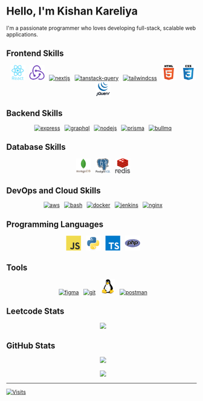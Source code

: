 # Hello, I'm Kishan Kareliya 

I'm a passionate programmer who loves developing full-stack, scalable web applications. 

## Frontend Skills
<div align="center">
  <a href="https://reactjs.org/" target="_blank" rel="noreferrer"><img src="https://raw.githubusercontent.com/devicons/devicon/master/icons/react/react-original-wordmark.svg" alt="react" width="40" height="40"/></a>
  <a href="https://redux.js.org" target="_blank" rel="noreferrer"><img src="https://raw.githubusercontent.com/devicons/devicon/master/icons/redux/redux-original.svg" alt="redux" width="40" height="40"/></a>
  <a href="https://nextjs.org/" target="_blank" rel="noreferrer"><img src="https://www.datocms-assets.com/98835/1684410508-image-7.png" alt="nextjs" width="40" height="40"/></a>
  <a href="https://tanstack.com/query/latest" target="_blank" rel="noreferrer"><img src="https://seeklogo.com/images/R/react-query-logo-1340EA4CE9-seeklogo.com.png" alt="tanstack-query" width="40" height="40"/></a>
  <a href="https://tailwindcss.com/" target="_blank" rel="noreferrer"><img src="https://www.vectorlogo.zone/logos/tailwindcss/tailwindcss-icon.svg" alt="tailwindcss" width="40" height="40"/></a>
  <a href="https://www.w3.org/html/" target="_blank" rel="noreferrer"><img src="https://raw.githubusercontent.com/devicons/devicon/master/icons/html5/html5-original-wordmark.svg" alt="html5" width="40" height="40"/></a>
  <a href="https://www.w3schools.com/css/" target="_blank" rel="noreferrer"><img src="https://raw.githubusercontent.com/devicons/devicon/master/icons/css3/css3-original-wordmark.svg" alt="css3" width="40" height="40"/></a>
  <a href="https://www.w3schools.com/css/" target="_blank" rel="noreferrer"><img src="https://raw.githubusercontent.com/devicons/devicon/master/icons/jquery/jquery-original-wordmark.svg" alt="jquery" width="40" height="40"/></a>
</div>

## Backend Skills
<div align="center">
  <a href="https://expressjs.com" target="_blank" rel="noreferrer"><img src="https://adware-technologies.s3.amazonaws.com/uploads/technology/thumbnail/20/express-js.png" alt="express" width="40" height="40"/></a>
  <a href="https://graphql.org" target="_blank" rel="noreferrer"><img src="https://www.vectorlogo.zone/logos/graphql/graphql-icon.svg" alt="graphql" width="40" height="40"/></a>
  <a href="https://nodejs.org" target="_blank" rel="noreferrer"><img src="https://static-00.iconduck.com/assets.00/nodejs-icon-512x512-vl7ew1eg.png" alt="nodejs" width="40" height="40"/></a>
  <a href="https://www.prisma.io/" target="_blank" rel="noreferrer"><img src="https://www.svgrepo.com/show/374002/prisma.svg" alt="prisma" width="40" height="40"/></a>
  <a href="https://bullmq.io/" target="_blank" rel="noreferrer"><img src="https://bullmq.io/images/bullmq-logo.png" alt="bullmq" width="80" height="40"/></a>
</div>

## Database Skills
<div align="center">
  <a href="https://www.mongodb.com/" target="_blank" rel="noreferrer"><img src="https://raw.githubusercontent.com/devicons/devicon/master/icons/mongodb/mongodb-original-wordmark.svg" alt="mongodb" width="40" height="40"/></a>
  <a href="https://www.postgresql.org" target="_blank" rel="noreferrer"><img src="https://raw.githubusercontent.com/devicons/devicon/master/icons/postgresql/postgresql-original-wordmark.svg" alt="postgresql" width="40" height="40"/></a>
  <a href="https://redis.io" target="_blank" rel="noreferrer"><img src="https://raw.githubusercontent.com/devicons/devicon/master/icons/redis/redis-original-wordmark.svg" alt="redis" width="40" height="40"/></a>
</div>

## DevOps and Cloud Skills
<div align="center">
  <a href="https://aws.amazon.com" target="_blank" rel="noreferrer"><img src="https://i.pinimg.com/originals/74/f4/f2/74f4f2bfb89ba284ebba6fcbad474a7d.jpg" alt="aws" width="40" height="40"/></a>
  <a href="https://www.gnu.org/software/bash/" target="_blank" rel="noreferrer"><img src="https://upload.wikimedia.org/wikipedia/commons/thumb/4/4b/Bash_Logo_Colored.svg/2048px-Bash_Logo_Colored.svg.png" alt="bash" width="40" height="40"/></a>
  <a href="https://www.docker.com/" target="_blank" rel="noreferrer"><img src="https://www.edgenexus.io/wp-content/uploads/2016/09/docker-logo-mono.png" alt="docker" width="40" height="40"/></a>
  <a href="https://www.jenkins.io" target="_blank" rel="noreferrer"><img src="https://www.vectorlogo.zone/logos/jenkins/jenkins-icon.svg" alt="jenkins" width="40" height="40"/></a>
  <a href="https://www.nginx.com/" target="_blank" rel="noreferrer"><img src="https://1000logos.net/wp-content/uploads/2020/08/Nginx-Logo.png" alt="nginx" width="70" height="40"/></a>
</div>

## Programming Languages
<div align="center">
  <a href="https://developer.mozilla.org/en-US/docs/Web/JavaScript" target="_blank" rel="noreferrer"><img src="https://raw.githubusercontent.com/devicons/devicon/master/icons/javascript/javascript-original.svg" alt="javascript" width="40" height="40"/></a>
  <a href="https://www.python.org" target="_blank" rel="noreferrer"><img src="https://raw.githubusercontent.com/devicons/devicon/master/icons/python/python-original.svg" alt="python" width="40" height="40"/></a>
  <a href="https://www.typescriptlang.org/" target="_blank" rel="noreferrer"><img src="https://raw.githubusercontent.com/devicons/devicon/master/icons/typescript/typescript-original.svg" alt="typescript" width="40" height="40"/></a>
  <a href="https://www.php.net/" target="_blank" rel="noreferrer"><img src="https://raw.githubusercontent.com/devicons/devicon/master/icons/php/php-original.svg" alt="php" width="40" height="40"/></a>
</div>

## Tools
<div align="center">
  <a href="https://www.figma.com/" target="_blank" rel="noreferrer"><img src="https://www.vectorlogo.zone/logos/figma/figma-icon.svg" alt="figma" width="40" height="40"/></a>
  <a href="https://git-scm.com/" target="_blank" rel="noreferrer"><img src="https://www.vectorlogo.zone/logos/git-scm/git-scm-icon.svg" alt="git" width="40" height="40"/></a>
  <a href="https://www.linux.org/" target="_blank" rel="noreferrer"><img src="https://raw.githubusercontent.com/devicons/devicon/master/icons/linux/linux-original.svg" alt="linux" width="40" height="40"/></a>
  <a href="https://postman.com" target="_blank" rel="noreferrer"><img src="https://www.vectorlogo.zone/logos/getpostman/getpostman-icon.svg" alt="postman" width="40" height="40"/></a>
</div>

## Leetcode Stats
<div align="center">
  <img src="https://leetcard.jacoblin.cool/kishan-kareliya"/>
</div>

## GitHub Stats
<div align="center">
  <img src="https://github-readme-streak-stats.herokuapp.com/?user=kishan-kareliya&theme=transparent&hide_border=false"/><br/><br/>
  <img src="https://github-readme-stats.vercel.app/api/top-langs/?username=kishan-kareliya&theme=transparent&hide_border=false&include_all_commits=true&count_private=true&layout=compact"/>
</div>

---

[![Visits](https://visitcount.itsvg.in/api?id=kishan-kareliya&icon=0&color=0)](https://visitcount.itsvg.in)
